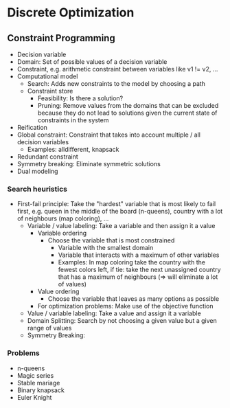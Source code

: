 # Discrete Optimization

## Constraint Programming
* Decision variable
* Domain: Set of possible values of a decision variable
* Constraint, e.g. arithmetic constraint between variables like v1 != v2, ...
* Computational model
  * Search: Adds new constraints to the model by choosing a path
  * Constraint store
    * Feasibility: Is there a solution?
    * Pruning: Remove values from the domains that can be excluded because they do not lead to solutions given the current state of constraints in the system
* Reification
* Global constraint: Constraint that takes into account multiple / all decision variables
  * Examples: alldifferent, knapsack
* Redundant constraint
* Symmetry breaking: Eliminate symmetric solutions
* Dual modeling

### Search heuristics
* First-fail principle: Take the "hardest" variable that is most likely to fail first, e.g. queen in the middle of the board (n-queens), country with a lot of neighbours (map coloring), ...
  * Variable / value labeling: Take a variable and then assign it a value
    * Variable ordering
      * Choose the variable that is most constrained
        * Variable with the smallest domain
        * Variable that interacts with a maximum of other variables
        * Examples: In map coloring take the country with the fewest colors left, if tie: take the next unassigned country that has a maximum of neighbours (=> will eliminate a lot of values)
    * Value ordering
      * Choose the variable that leaves as many options as possible 
    * For optimization problems: Make use of the objective function
  * Value / variable labeling: Take a value and assign it a variable
  * Domain Splitting: Search by not choosing a given value but a given range of values
  * Symmetry Breaking: 
  
### Problems
* n-queens
* Magic series
* Stable mariage
* Binary knapsack
* Euler Knight

